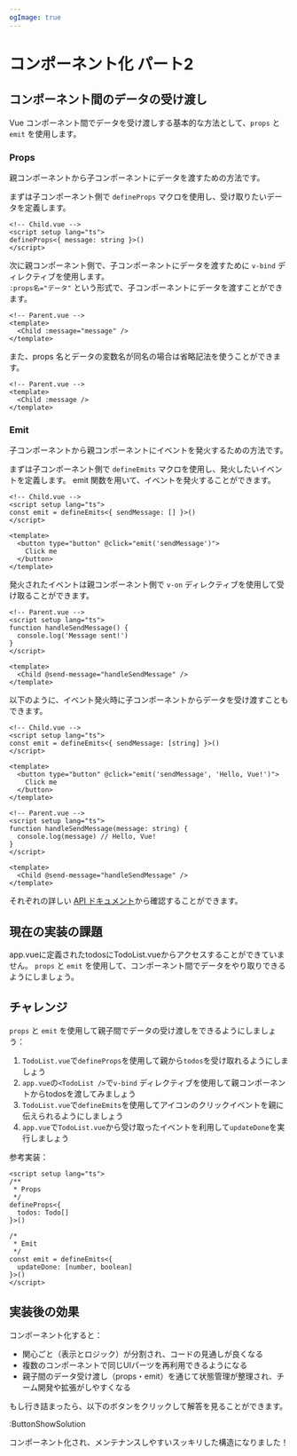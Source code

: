 ```yaml
---
ogImage: true
---
```


# コンポーネント化 パート2

## コンポーネント間のデータの受け渡し

Vue コンポーネント間でデータを受け渡しする基本的な方法として、`props` と `emit` を使用します。

### Props

親コンポーネントから子コンポーネントにデータを渡すための方法です。

まずは子コンポーネント側で `defineProps` マクロを使用し、受け取りたいデータを定義します。

```vue
<!-- Child.vue -->
<script setup lang="ts">
defineProps<{ message: string }>()
</script>
```

次に親コンポーネント側で、子コンポーネントにデータを渡すために `v-bind` ディレクティブを使用します。\
`:props名="データ"` という形式で、子コンポーネントにデータを渡すことができます。

```vue
<!-- Parent.vue -->
<template>
  <Child :message="message" />
</template>
```

また、props 名とデータの変数名が同名の場合は省略記法を使うことができます。

```vue
<!-- Parent.vue -->
<template>
  <Child :message />
</template>
```

### Emit

子コンポーネントから親コンポーネントにイベントを発火するための方法です。

まずは子コンポーネント側で `defineEmits` マクロを使用し、発火したいイベントを定義します。
emit 関数を用いて、イベントを発火することができます。

```vue
<!-- Child.vue -->
<script setup lang="ts">
const emit = defineEmits<{ sendMessage: [] }>()
</script>

<template>
  <button type="button" @click="emit('sendMessage')">
    Click me
  </button>
</template>
```

発火されたイベントは親コンポーネント側で `v-on` ディレクティブを使用して受け取ることができます。

```vue
<!-- Parent.vue -->
<script setup lang="ts">
function handleSendMessage() {
  console.log('Message sent!')
}
</script>

<template>
  <Child @send-message="handleSendMessage" />
</template>
```

以下のように、イベント発火時に子コンポーネントからデータを受け渡すこともできます。

```vue
<!-- Child.vue -->
<script setup lang="ts">
const emit = defineEmits<{ sendMessage: [string] }>()
</script>

<template>
  <button type="button" @click="emit('sendMessage', 'Hello, Vue!')">
    Click me
  </button>
</template>
```

```vue
<!-- Parent.vue -->
<script setup lang="ts">
function handleSendMessage(message: string) {
  console.log(message) // Hello, Vue!
}
</script>

<template>
  <Child @send-message="handleSendMessage" />
</template>
```

それぞれの詳しい [API ドキュメント](https://ja.vuejs.org/api/sfc-script-setup.html#defineprops-defineemits)から確認することができます。

## 現在の実装の課題

app.vueに定義されたtodosにTodoList.vueからアクセスすることができていません。
`props` と `emit` を使用して、コンポーネント間でデータをやり取りできるようにしましょう。

## チャレンジ

`props` と `emit` を使用して親子間でデータの受け渡しをできるようにしましょう：

1. `TodoList.vue`で`defineProps`を使用して親から`todos`を受け取れるようにしましょう
2. `app.vue`の`<TodoList />`で`v-bind` ディレクティブを使用して親コンポーネントからtodosを渡してみましょう
3. `TodoList.vue`で`defineEmits`を使用してアイコンのクリックイベントを親に伝えられるようにしましょう
4. `app.vue`で`TodoList.vue`から受け取ったイベントを利用して`updateDone`を実行しましょう

参考実装：

```vue
<script setup lang="ts">
/**
 * Props
 */
defineProps<{
  todos: Todo[]
}>()

/*
 * Emit
 */
const emit = defineEmits<{
  updateDone: [number, boolean]
}>()
</script>
```

## 実装後の効果

コンポーネント化すると：

- 関心ごと（表示とロジック）が分割され、コードの見通しが良くなる
- 複数のコンポーネントで同じUIパーツを再利用できるようになる
- 親子間のデータ受け渡し（props・emit）を通じて状態管理が整理され、チーム開発や拡張がしやすくなる

もし行き詰まったら、以下のボタンをクリックして解答を見ることができます。

:ButtonShowSolution

コンポーネント化され、メンテナンスしやすいスッキリした構造になりました！
